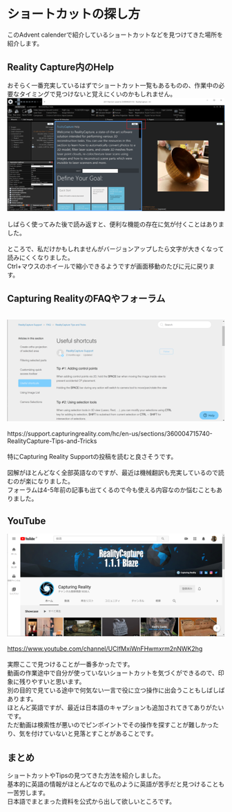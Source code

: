 # ショートカットの探し方
このAdvent calenderで紹介しているショートカットなどを見つけてきた場所を紹介します。<br>

## Reality Capture内のHelp
おそらく一番充実しているはずでショートカット一覧もあるものの、作業中の必要なタイミングで見つけないと覚えにくいのかもしれません。<br>
<img src="https://github.com/nakanomuramoto/AdventCalendar2020MJ/blob/main/images/Day21_2.png" width="600"><br><br>
しばらく使ってみた後で読み返すと、便利な機能の存在に気が付くことはありました。<br><br>
ところで、私だけかもしれませんがバージョンアップしたら文字が大きくなって読みにくくなりました。<br>
Ctrl+マウスのホイールで縮小できるようですが画面移動のたびに元に戻ります。<br>

## Capturing RealityのFAQやフォーラム
<br>
<img src="https://github.com/nakanomuramoto/AdventCalendar2020MJ/blob/main/images/Day21_1.png" width="600"><br><br>
https://support.capturingreality.com/hc/en-us/sections/360004715740-RealityCapture-Tips-and-Tricks
<br><br>
特にCapturing Reality Supportの投稿を読むと良さそうです。<br><br>
図解がほとんどなく全部英語なのですが、最近は機械翻訳も充実しているので読むのが楽になりました。<br>
フォーラムは4-5年前の記事も出てくるので今も使える内容なのか悩むこともありました。<br>

## YouTube
<img src="https://github.com/nakanomuramoto/AdventCalendar2020MJ/blob/main/images/Day21_3.png" width="600"><br><br>
https://www.youtube.com/channel/UCIfMxiWnFHwmxrm2nNWK2hg
<br><br>
実際ここで見つけることが一番多かったです。<br>
動画の作業途中で自分が使っていないショートカットを気づくができるので、印象に残りやすいと思います。<br>
別の目的で見ている途中で何気ない一言で役に立つ操作に出会うこともしばしばあります。<br>
ほとんど英語ですが、最近は日本語のキャプションも追加されてきてありがたいです。<br>
ただ動画は検索性が悪いのでピンポイントでその操作を探すことが難しかったり、気を付けていないと見落とすことがあることです。<br>

## まとめ
ショートカットやTipsの見つてきた方法を紹介しました。<br>
基本的に英語の情報がほとんどなので私のように英語が苦手だと見つけることも一苦労します。<br>
日本語でまとまった資料を公式から出して欲しいところです。<br>
